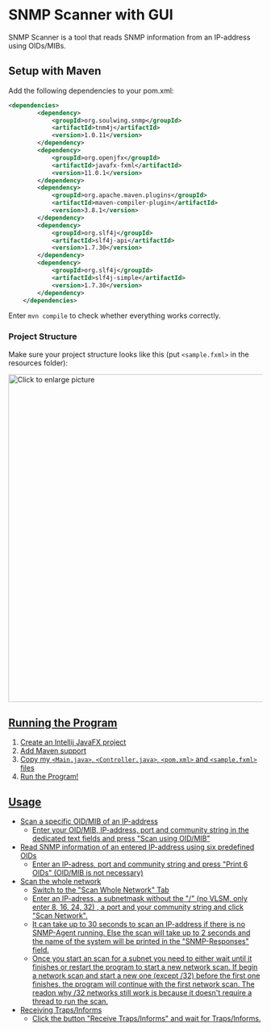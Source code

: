# SNMP Scanner with GUI

SNMP Scanner is a tool that reads SNMP information from an IP-address using OIDs/MIBs.

## Setup with Maven

Add the following dependencies to your pom.xml:
```xml
<dependencies>
        <dependency>
            <groupId>org.soulwing.snmp</groupId>
            <artifactId>tnm4j</artifactId>
            <version>1.0.11</version>
        </dependency>
        <dependency>
            <groupId>org.openjfx</groupId>
            <artifactId>javafx-fxml</artifactId>
            <version>11.0.1</version>
        </dependency>
        <dependency>
            <groupId>org.apache.maven.plugins</groupId>
            <artifactId>maven-compiler-plugin</artifactId>
            <version>3.8.1</version>
        </dependency>
        <dependency>
            <groupId>org.slf4j</groupId>
            <artifactId>slf4j-api</artifactId>
            <version>1.7.30</version>
        </dependency>
        <dependency>
            <groupId>org.slf4j</groupId>
            <artifactId>slf4j-simple</artifactId>
            <version>1.7.30</version>
        </dependency>
    </dependencies>
```
Enter `mvn compile` to check whether everything works correctly. 

### Project Structure

Make sure your project structure looks like this (put `<sample.fxml>` in the resources folder):

<a href="https://drive.google.com/uc?export=view&id=1G159T_vL5_KIz5gMGvMAarxLmgLNDazY"><img src="https://drive.google.com/uc?export=view&id=1G159T_vL5_KIz5gMGvMAarxLmgLNDazY" style="width: 650px; max-width: 100%; height: auto" title="Click to enlarge picture" />

## Running the Program

1. Create an Intellij JavaFX project
2. Add Maven support
3. Copy my `<Main.java>`, `<Controller.java>`, `<pom.xml>` and `<sample.fxml>` files
4. Run the Program!
          
## Usage
- Scan a specific OID/MIB of an IP-address
  - Enter your OID/MIB, IP-address, port and community string in the dedicated text fields and press "Scan using OID/MIB"
- Read SNMP information of an entered IP-address using six predefined OIDs
  - Enter an IP-adress, port and community string and press "Print 6 OIDs" (OID/MIB is not necessary)
- Scan the whole network
  - Switch to the "Scan Whole Network" Tab
  - Enter an IP-adress, a subnetmask without the "/"  (no VLSM, only enter 8, 16, 24, 32) , a port and your community string and click "Scan Network".
  - It can take up to 30 seconds to scan an IP-address if there is no SNMP-Agent running. Else the scan will take up to 2 seconds and the name of the system will be printed in the "SNMP-Responses" field.
  - Once you start an scan for a subnet you need to either wait until it finishes or restart the program to start a new network scan. If begin a network scan and start a new one (except /32) before the first one finishes, the program will continue with the first network scan. The readon why /32 networks still work is because it doesn't require a thread to run the scan.
- Receiving Traps/Informs
  - Click the button "Receive Traps/Informs" and wait for Traps/Informs.
